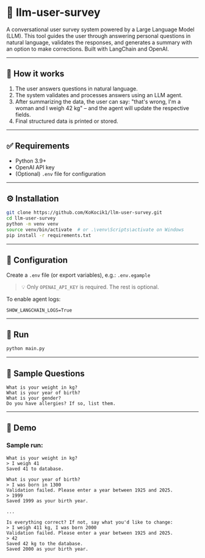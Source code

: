 # 🤖 llm-user-survey

A conversational user survey system powered by a Large Language Model (LLM). This tool guides the user through answering personal questions in natural language, validates the responses, and generates a summary with an option to make corrections. Built with LangChain and OpenAI.

---

## 🧠 How it works

1. The user answers questions in natural language.
2. The system validates and processes answers using an LLM agent.
3. After summarizing the data, the user can say: "that's wrong, I'm a woman and I weigh 42 kg" – and the agent will update the respective fields.
4. Final structured data is printed or stored.

---

## ✅ Requirements

- Python 3.9+
- OpenAI API key
- (Optional) `.env` file for configuration

---

## ⚙️ Installation

```bash
git clone https://github.com/KoKocik1/llm-user-survey.git
cd llm-user-survey
python -m venv venv
source venv/bin/activate  # or .\venv\Scripts\activate on Windows
pip install -r requirements.txt
```

---

## 🔐 Configuration

Create a `.env` file (or export variables), e.g.: `.env.egample`

> 💡 Only `OPENAI_API_KEY` is required. The rest is optional.

To enable agent logs:

```env
SHOW_LANGCHAIN_LOGS=True
```

---

## 🚀 Run

```bash
python main.py
```

---

## 🧪 Sample Questions

```text
What is your weight in kg?
What is your year of birth?
What is your gender?
Do you have allergies? If so, list them.
```

---

## 🧭 Demo

### Sample run:

```
What is your weight in kg?
> I weigh 41
Saved 41 to database.

What is your year of birth?
> I was born in 1300
Validation failed. Please enter a year between 1925 and 2025.
> 1999
Saved 1999 as your birth year.

...

Is everything correct? If not, say what you'd like to change:
> I weigh 411 kg, I was born 2000
Validation failed. Please enter a year between 1925 and 2025.
> 42
Saved 42 kg to the database.
Saved 2000 as your birth year.
```
